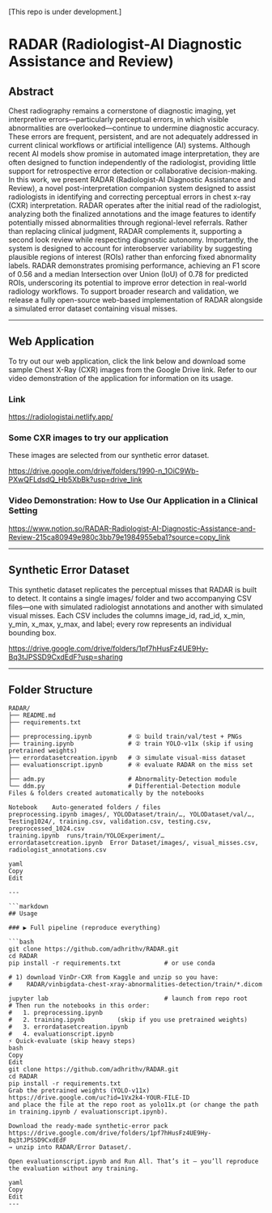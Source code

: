 [This repo is under development.]
# RADAR (Radiologist-AI Diagnostic Assistance and Review)

## Abstract

Chest radiography remains a cornerstone of diagnostic imaging, yet interpretive errors—particularly perceptual errors, in which visible abnormalities
are overlooked—continue to undermine diagnostic accuracy. These errors
are frequent, persistent, and are not adequately addressed in current clinical
workflows or artificial intelligence (AI) systems. Although recent AI models
show promise in automated image interpretation, they are often designed
to function independently of the radiologist, providing little support for retrospective error detection or collaborative decision-making. In this work,
we present RADAR (Radiologist-AI Diagnostic Assistance and Review), a
novel post-interpretation companion system designed to assist radiologists in
identifying and correcting perceptual errors in chest x-ray (CXR) interpretation. RADAR operates after the initial read of the radiologist, analyzing
both the finalized annotations and the image features to identify potentially
missed abnormalities through regional-level referrals. Rather than replacing clinical judgment, RADAR complements it, supporting a second look
review while respecting diagnostic autonomy. Importantly, the system is designed to account for interobserver variability by suggesting plausible regions
of interest (ROIs) rather than enforcing fixed abnormality labels. RADAR
demonstrates promising performance, achieving an F1 score of 0.56 and a
median Intersection over Union (IoU) of 0.78 for predicted ROIs, underscoring its potential to improve error detection in real-world radiology workflows.
To support broader research and validation, we release a fully open-source
web-based implementation of RADAR alongside a simulated error dataset
containing visual misses.

------------------------------------------------------------------------

## Web Application

To try out our web application, click the link below and download some sample Chest X-Ray (CXR) images from the Google Drive link. Refer to our video demonstration of the application for information on its usage.  

### Link

https://radiologistai.netlify.app/ 

### Some CXR images to try our application 

These images are selected from our synthetic error dataset.

https://drive.google.com/drive/folders/1990-n_1OiC9Wb-PXwQFLdsdQ_Hb5XbBk?usp=drive_link

### Video Demonstration: How to Use Our Application in a Clinical Setting

https://www.notion.so/RADAR-Radiologist-AI-Diagnostic-Assistance-and-Review-215ca80949e980c3bb79e1984955eba1?source=copy_link

------------------------------------------------------------------------

## Synthetic Error Dataset

This synthetic dataset replicates the perceptual misses that RADAR is built to detect. It contains a single images/ folder and two accompanying CSV files—one with simulated radiologist annotations and another with simulated visual misses. Each CSV includes the columns image_id, rad_id, x_min, y_min, x_max, y_max, and label; every row represents an individual bounding box.

https://drive.google.com/drive/folders/1pf7hHusFz4UE9Hy-Bq3tJPSSD9CxdEdF?usp=sharing

------------------------------------------------------------------------

## Folder Structure

```text
RADAR/
├── README.md
├── requirements.txt
│
├── preprocessing.ipynb          # ① build train/val/test + PNGs
├── training.ipynb               # ② train YOLO-v11x (skip if using pretrained weights)
├── errordatasetcreation.ipynb   # ③ simulate visual-miss dataset
├── evaluationscript.ipynb       # ④ evaluate RADAR on the miss set
│
├── adm.py                       # Abnormality-Detection module
└── ddm.py                       # Differential-Detection module
Files & folders created automatically by the notebooks

Notebook	Auto-generated folders / files
preprocessing.ipynb	images/, YOLODataset/train/…, YOLODataset/val/…, Testing1024/, training.csv, validation.csv, testing.csv, preprocessed_1024.csv
training.ipynb	runs/train/YOLOExperiment/…
errordatasetcreation.ipynb	Error Dataset/images/, visual_misses.csv, radiologist_annotations.csv

yaml
Copy
Edit

---

```markdown
## Usage

### ▶️ Full pipeline (reproduce everything)

```bash
git clone https://github.com/adhrithv/RADAR.git
cd RADAR
pip install -r requirements.txt            # or use conda

# 1) download VinDr-CXR from Kaggle and unzip so you have:
#    RADAR/vinbigdata-chest-xray-abnormalities-detection/train/*.dicom

jupyter lab                                # launch from repo root
# Then run the notebooks in this order:
#   1. preprocessing.ipynb
#   2. training.ipynb         (skip if you use pretrained weights)
#   3. errordatasetcreation.ipynb
#   4. evaluationscript.ipynb
⚡ Quick-evaluate (skip heavy steps)
bash
Copy
Edit
git clone https://github.com/adhrithv/RADAR.git
cd RADAR
pip install -r requirements.txt
Grab the pretrained weights (YOLO-v11x)
https://drive.google.com/uc?id=1Vx2k4-YOUR-FILE-ID
and place the file at the repo root as yolo11x.pt (or change the path in training.ipynb / evaluationscript.ipynb).

Download the ready-made synthetic-error pack
https://drive.google.com/drive/folders/1pf7hHusFz4UE9Hy-Bq3tJPSSD9CxdEdF
→ unzip into RADAR/Error Dataset/.

Open evaluationscript.ipynb and Run All. That’s it — you’ll reproduce the evaluation without any training.

yaml
Copy
Edit
---
